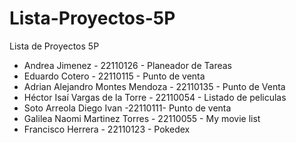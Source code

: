 # Lista-Proyectos-5P
Lista de Proyectos 5P
- Andrea Jimenez - 22110126 - Planeador de Tareas 
- Eduardo Cotero - 22110115 - Punto de venta
- Adrian Alejandro Montes Mendoza - 22110135 - Punto de Venta
- Héctor Isaí Vargas de la Torre - 22110054 - Listado de peliculas
- Soto Arreola Diego Ivan -22110111- Punto de venta
- Galilea Naomi Martinez Torres - 22110055 - My movie list 
- Francisco Herrera - 22110123 - Pokedex
